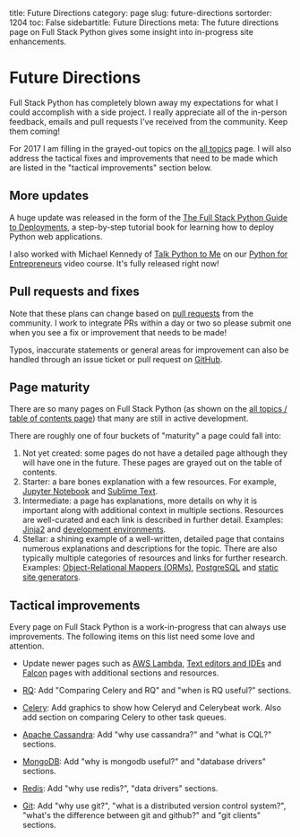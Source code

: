 title: Future Directions
category: page
slug: future-directions
sortorder: 1204
toc: False
sidebartitle: Future Directions
meta: The future directions page on Full Stack Python gives some insight into in-progress site enhancements.


# Future Directions
Full Stack Python has completely blown away my expectations for what I could
accomplish with a side project. I really appreciate all of the in-person 
feedback, emails and pull requests I've received from the community. Keep 
them coming!

For 2017 I am filling in the grayed-out topics on the 
[all topics](/table-of-contents.html) page. I will also address the
tactical fixes and improvements that need to be made which are listed
in the "tactical improvements" section below.


## More updates
A huge update was released in the form of the
[The Full Stack Python Guide to Deployments](http://www.deploypython.com/),
a step-by-step tutorial book for learning how to deploy Python web 
applications.

I also worked with Michael Kennedy of 
[Talk Python to Me](https://talkpython.fm) on our 
[Python for Entrepreneurs](https://training.talkpython.fm/courses/explore_entrepreneurs/python-for-entrepreneurs-build-and-launch-your-online-business)
video course. It's fully released right now!


## Pull requests and fixes
Note that these plans can change based on 
[pull requests](https://github.com/mattmakai/fullstackpython.com/pulls)
from the community. I work to integrate PRs within a day or two so please 
submit one when you see a fix or improvement that needs to be made!

Typos, inaccurate statements or general areas for improvement can also 
be handled through an issue ticket or pull request on
[GitHub](https://github.com/mattmakai/fullstackpython.com/).

## Page maturity
There are so many pages on Full Stack Python (as shown on the
[all topics / table of contents page](/table-of-contents.html))
that many are still in active development.

There are roughly one of four buckets of "maturity" a page could fall into:

1. Not yet created: some pages do not have a detailed page although
   they will have one in the future. These pages are grayed out on
   the table of contents.
2. Starter: a bare bones explanation with a few resources. For example,
   [Jupyter Notebook](/jupyter-notebook.html) and 
   [Sublime Text](/sublime-text.html).
3. Intermediate: a page has explanations, more details on why it is 
   important along with additional context in multiple sections. Resources
   are well-curated and each link is described in further detail.
   Examples: [Jinja2](/jinja2.html) and 
   [development environments](/development-environments.html).
4. Stellar: a shining example of a well-written, detailed page that 
   contains numerous explanations and descriptions for the topic. 
   There are also typically multiple categories of resources and links
   for further research.
   Examples: 
   [Object-Relational Mappers (ORMs)](/object-relational-mappers-orms.html),
   [PostgreSQL](/postgresql.html) and 
   [static site generators](/static-site-generator.html).


## Tactical improvements
Every page on Full Stack Python is a work-in-progress that can always
use improvements. The following items on this list need some love and 
attention.

* Update newer pages such as [AWS Lambda](/aws-lambda.html), 
  [Text editors and IDEs](/text-editors-ides.html) and
  [Falcon](/falcon.html) pages with additional sections and resources.

* [RQ](/redis-queue-rq.html): Add "Comparing Celery and RQ" and 
  "when is RQ useful?" sections.

* [Celery](/celery.html): Add graphics to show how Celeryd and Celerybeat
  work. Also add section on comparing Celery to other task queues.

* [Apache Cassandra](/apache-cassandra.html): Add "why use cassandra?"
  and "what is CQL?" sections.

* [MongoDB](/mongodb.html): Add "why is mongodb useful?" and 
  "database drivers" sections.

* [Redis](/redis.html): Add "why use redis?", "data drivers" sections.

* [Git](/git.html): Add "why use git?", "what is a distributed version 
  control system?", "what's the difference between git and github?" and 
  "git clients" sections.


